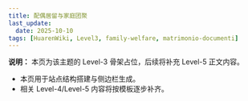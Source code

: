 ```yaml
---
title: 配偶居留与家庭团聚
last_update:
  date: 2025-10-10
tags: [HuarenWiki, Level3, family-welfare, matrimonio-documenti]
---
```

**说明：** 本页为该主题的 Level-3 骨架占位，后续将补充 Level-5 正文内容。

- 本页用于站点结构搭建与侧边栏生成。
- 相关 Level-4/Level-5 内容将按模板逐步补齐。
